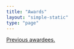 ```yaml
---
title: "Awards"
layout: "simple-static"
type: "page"
---
```


<!--
## Best Paper 3rd Place

Sponsored by ![adobe logo](/images/adobe.png#logo_award)

**"SimJEB: Simulated Jet Engine Bracket Dataset"**  
Eamon Whalen, Azariah Beyene, Caitlin Mueller

## Best Paper 2nd Place

Sponsored by ![ntopology logo](/images/ntopology.png#logo_award)

**"Geodesic Distance Computation via Virtual Source Propagation"**  
Philip Trettner, David Bommes, Leif Kobbelt

## Best Paper Award

Sponsored by ![FRL logo](/images/frl.png#logo_award)

**"Surface Map Homology Inference"**  
Janis Born, Patrick Schmidt, Marcel Campen, Leif Kobbelt

## Software Award

Sponsored by ![gf logo](/images/GF.png#logo_award)

**"Directional"**  
Amir Vaxman

[Previous awardees.](http://awards.geometryprocessing.org/)


## Dataset Award

Sponsored by ![gf logo](/images/GF.png#logo_award)

**"HexaLab"**  
Matteo Bracci, Marco Tarini, Nico Pietroni, Marco Livesu, Paolo Cignoni

[Previous awardees.](http://awards.geometryprocessing.org/)

## Test of Time Award

**"Poisson Surface Reconstruction"**  
Michael Kazhdan, Matthew Bolitho and Hugues Hoppe  
_Symposium on Geometry Processing, 2006_

-->

[Previous awardees.](http://awards.geometryprocessing.org/)
